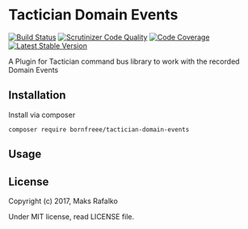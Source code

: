 Tactician Domain Events
=======================

[![Build Status](https://travis-ci.org/borNfreee/tactician-domain-events.svg?branch=master)](https://travis-ci.org/bornfreee/tactician-domain-events)
[![Scrutinizer Code Quality](https://scrutinizer-ci.com/g/bornfreee/tactician-domain-events/badges/quality-score.png?b=master)](https://scrutinizer-ci.com/g/tactician-domain-events/?branch=master)
[![Code Coverage](https://scrutinizer-ci.com/g/bornfreee/tactician-domain-events/badges/coverage.png?b=master)](https://scrutinizer-ci.com/g/tactician-domain-events/?branch=master)
[![Latest Stable Version](https://poser.pugx.org/bornfreee/tactician-domain-events/v/stable)](https://packagist.org/packages/bornfreee/tactician-domain-events)

A Plugin for Tactician command bus library to work with the recorded Domain Events

Installation
------------

Install via composer

```
composer require bornfreee/tactician-domain-events
```

Usage
-----

License
-------

Copyright (c) 2017, Maks Rafalko

Under MIT license, read LICENSE file.
